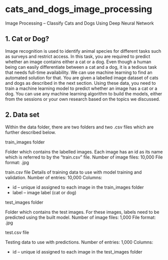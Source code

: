 # cats_and_dogs_image_processing
Image Processing – Classify Cats and Dogs Using Deep Neural Network

## 1. Cat or Dog?
Image recognition is used to identify animal species for different tasks such as surveys and restrict
access. In this task, you are required to predict whether an image contains either a cat or a dog. Even
though a human being can easily differentiate between a cat and a dog, it is a tedious task that needs
full-time availability. We can use machine learning to find an automated solution for that.
You are given a labelled image dataset of cats and dogs as described in the next section. Using these
data, you need to train a machine learning model to predict whether an image has a cat or a dog. You
can use any machine learning algorithm to build the models, either from the sessions or your own
research based on the topics we discussed.

## 2. Data set
Within the data folder, there are two folders and two .csv files which are further described below.

train_images folder

Folder which contains the labelled images. Each image has an id as its name which is referred to by
the “train.csv” file.
Number of image files: 10,000
File format: .jpg

train.csv file
Details of training data to use with model training and validation.
Number of entries: 10,000
Columns:
- id – unique id assigned to each image in the train_images folder
- label – image label (cat or dog)

test_images folder

Folder which contains the test images. For these images, labels need to be predicted using the built
model.
Number of image files: 1,000
File format: .jpg

test.csv file

Testing data to use with predictions.
Number of entries: 1,000
Columns:
- id – unique id assigned to each image in the test_images folder
